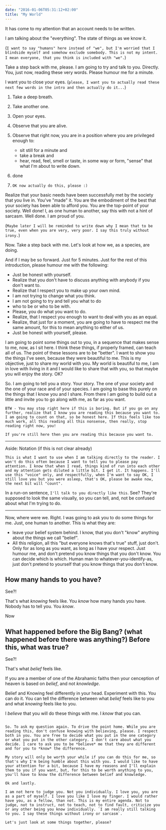 ```yaml
---
date: "2016-01-06T05:31:12+02:00"
title: "My World"
---
```


It has come to my attention that an account needs to be written.

I am talking about the "everything". The state of things as we know it. 

(`I want to say "humans" here instead of "we", but I'm worried that I blindside myself and somehow exclude somebody. This is not my intent. I mean everyone, that you think is included with "we".`)

Take a step back with me, please. I am going to try and talk to you. Directly. You, just now, reading these very words. Please humour me for a minute. 

I want you to close your eyes. (`please, I want you to actually read these next few words in the intro and then actually do it...`) 

 1. Take a deep breath. 
 1. Take another one. 
 1. Open your eyes.
 1. Observe that you are alive.
 1. Observe that right now, you are in a position where you are privileged enough to: 
    - sit still for a minute and 
    - take a break and
    - hear, read, feel, smell or taste, in some way or form, "sense" that what I'm about to write down.
    
 1. done
 1. `OK now actually do this, please :)`
 
Realize that your basic needs have been successfully met by the society that you live in. You've "made" it. You are the embodiment of the best that your society has been able to afford you. You are the top-point of your society. Well done! I, as one human to another, say this with not a hint of sarcasm. Well done. I am proud of you.

(`Maybe later I will be reminded to write down why I mean that to be true, even when you are very, very poor. I say this truly without irony.`)

Now. Take a step back with me. Let's look at how we, as a species, are doing.

And if I may be so forward. Just for 5 minutes. Just for the rest of this introduction, please humour me with the following:

 - Just be honest with yourself. 
 - Realize that you don't have to discuss anything with anybody if you don't want to.
 - Realize that I respect you to make up your own mind. 
 - I am not trying to change what you think. 
 - I am not going to try and tell you what to do
 - who to be or who to be with. 
 - Please, you do what you want to do.
 - Realize, that I respect you enough to want to deal with you as an equal.
 - Realize, that just for a moment, you are going to have to respect me the same amount, for this to mean anything to either of us.
 - Just be honest with yourself, please.

I am going to point some things out to you, in a sequence that makes sense to me, now, as I sit here. I think these things, if properly framed, can teach all of us. The point of these lessons are to be "better". I want to show you the things I've seen, because they were beautiful to me. This is my objective, just to share my world with you. My world is beautiful to me, I am in love with living in it and I would like to share that with you, so that maybe you will enjoy the story. OK?

So. I am going to tell you a story. Your story. The one of your society and the one of your race and of your species. I am going to base this purely on the things that I know you and I share. From there I am going to build out a little and invite you to go along with me, as far as you want.

```
BTW - You may stop right here if this is boring. But if you go on any further, realize that I know you are reading this because you want to. I am going to count on that, so be honest here. If this feels like too much work, all this reading all this nonsense, then really, stop reading right now, you!

If you're still here then you are reading this because you want to.
```

---

Aside: Notation (if this is not clear already)

```
This is what I want to use when I am talking directly to the reader. I won't do this often because I want to tell you to please pay attention. I know that when I read, things kind of run into each other and my attention gets diluted a little bit. I get it. It happens. I'll use this "voice" only, and respectfully, when I'm want to say OK, I still love you but you were asleep, that's OK, please be awake now, the next bit will "count".
```

In a run-on sentence, `I'll talk to you directly like this`. See? They're supposed to look the same visually, so you can tell, and, not be confused about what I'm trying to do.

---

Now, where were we. Right. I was going to ask you to do some things for me. Just, one human to another. This is what they are:

 - leave your belief system behind. I know, that you don't "know" anything about the things we call "belief". 
 - All this religion, all this "but everyone knows that's true" stuff, just don't. Only for as long as you want, as long as I have your respect. Just humour me, and don't pretend you know things that you don't know. You can decide which is which. Human man to whatever-you-identify-as, just don't pretend to yourself that you know things that you don't know.
 
## How many hands to you have? 

See?!

That's what *knowing* feels like. You *know* how many hands you have. Nobody has to tell you. You *know*.

Now

## What happened before the Big Bang? (what happened before there was anything?) Before this, what was true?

See?!

That's what *belief* feels like.

If you are a member of one of the Abrahamic faiths then your cenception of heaven is based on *belief*, and not *knowledge*. 

Belief and Knowing feel differently in your head. Experiment with this. You can do it. You can tell the difference between what *belief* feels like to you and what *knowing* feels like to you.

I *believe* that you will do these things with me. I *know* that you can.

```

So. To ask my question again. To drive the point home. While you are reading this, don't confuse knowing with believing, please. I respect both in you. You are free to decide what you put in the one category or what you put in the other category. I don't care about what you decide. I care to ask you to be *believe* me that they are different and for you to *know* the difference.

My story will only be worth your while if you can do this for me, so that's why I'm being humble about this with you. I would like to have your attention for a bit, because I have my reasons and I'll explain them to you if you want, but, for this to be worth anything to you, you'll have to know the difference between belief and knowledge.

Ok and lastly.

I am not here to judge you. Not you individually. I love you, you are as a part of myself. I love you like I love my finger. I would rather have you, as a fellow, than not. This is my entire agenda. Not to judge, not to instruct, not to teach, not to find fault, criticize you or any other being you know individually. `I am really still talking to you. I say these things without irony or sarcasm`.

Let's just look at some things together, please?
